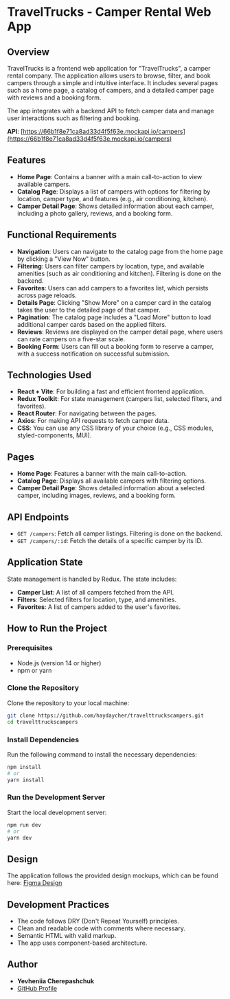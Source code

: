 # TravelTrucks - Camper Rental Web App

## Overview

TravelTrucks is a frontend web application for "TravelTrucks", a camper rental company. The application allows users to browse, filter, and book campers through a simple and intuitive interface. It includes several pages such as a home page, a catalog of campers, and a detailed camper page with reviews and a booking form.

The app integrates with a backend API to fetch camper data and manage user interactions such as filtering and booking.

**API**: [https://66b1f8e71ca8ad33d4f5f63e.mockapi.io/campers](https://66b1f8e71ca8ad33d4f5f63e.mockapi.io/campers)

## Features

- **Home Page**: Contains a banner with a main call-to-action to view available campers.
- **Catalog Page**: Displays a list of campers with options for filtering by location, camper type, and features (e.g., air conditioning, kitchen).
- **Camper Detail Page**: Shows detailed information about each camper, including a photo gallery, reviews, and a booking form.

## Functional Requirements

- **Navigation**: Users can navigate to the catalog page from the home page by clicking a "View Now" button.
- **Filtering**: Users can filter campers by location, type, and available amenities (such as air conditioning and kitchen). Filtering is done on the backend.
- **Favorites**: Users can add campers to a favorites list, which persists across page reloads.
- **Details Page**: Clicking "Show More" on a camper card in the catalog takes the user to the detailed page of that camper.
- **Pagination**: The catalog page includes a "Load More" button to load additional camper cards based on the applied filters.
- **Reviews**: Reviews are displayed on the camper detail page, where users can rate campers on a five-star scale.
- **Booking Form**: Users can fill out a booking form to reserve a camper, with a success notification on successful submission.

## Technologies Used

- **React + Vite**: For building a fast and efficient frontend application.
- **Redux Toolkit**: For state management (campers list, selected filters, and favorites).
- **React Router**: For navigating between the pages.
- **Axios**: For making API requests to fetch camper data.
- **CSS**: You can use any CSS library of your choice (e.g., CSS modules, styled-components, MUI).

## Pages

- **Home Page**: Features a banner with the main call-to-action.
- **Catalog Page**: Displays all available campers with filtering options.
- **Camper Detail Page**: Shows detailed information about a selected camper, including images, reviews, and a booking form.

## API Endpoints

- `GET /campers`: Fetch all camper listings. Filtering is done on the backend.
- `GET /campers/:id`: Fetch the details of a specific camper by its ID.

## Application State

State management is handled by Redux. The state includes:

- **Camper List**: A list of all campers fetched from the API.
- **Filters**: Selected filters for location, type, and amenities.
- **Favorites**: A list of campers added to the user's favorites.

## How to Run the Project

### Prerequisites

- Node.js (version 14 or higher)
- npm or yarn

### Clone the Repository

Clone the repository to your local machine:

```bash
git clone https://github.com/haydaycher/travelttruckscampers.git
cd travelttruckscampers
```

### Install Dependencies

Run the following command to install the necessary dependencies:

```bash
npm install
# or
yarn install
```

### Run the Development Server

Start the local development server:

```bash
npm run dev
# or
yarn dev
```

<!--
### View the App
Open [http://localhost:5173](http://localhost:5173) in your browser to see the app in action.

## Deployed Project
The project is deployed on Vercel. You can view the live app here: [TravelTrucks - Vercel](https://your-vercel-link) -->

## Design

The application follows the provided design mockups, which can be found here: [Figma Design](https://www.figma.com/design/6vTbzaB3EPgOreQz2jOJJe/Campers?node-id=0-1&t=wWUj9PeSd7v1KZ5q-1)

## Development Practices

- The code follows DRY (Don't Repeat Yourself) principles.
- Clean and readable code with comments where necessary.
- Semantic HTML with valid markup.
- The app uses component-based architecture.

## Author

- **Yevheniia Cherepashchuk**
- [GitHub Profile](https://github.com/haydaycher)
